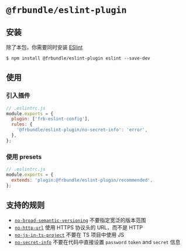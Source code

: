 # `@frbundle/eslint-plugin`

## 安装

除了本包，你需要同时安装 [ESlint](https://eslint.org/)

```shell
$ npm install @frbundle/eslint-plugin eslint --save-dev
```

## 使用

### 引入插件

```js
// .eslintrc.js
module.exports = {
  plugin: ['frb-eslint-config'],
  rules: {
    '@frbundle/eslint-plugin/no-secret-info': 'error',
  },
};
```

### 使用 presets

```js
// .eslintrc.js
module.exports = {
  extends: 'plugin:@frbundle/eslint-plugin/recommended',
};
```

## 支持的规则

- [`no-broad-semantic-versioning`](https://skillstar.github.io/frontend-rules-bundle/npm/eslint-plugin.html#no-broad-semantic-versioning) 不要指定宽泛的版本范围
- [`no-http-url`](https://skillstar.github.io/frontend-rules-bundle/npm/eslint-plugin.html#no-js-in-ts-project) 使用 HTTPS 协议头的 URL，而不是 HTTP
- [`no-js-in-ts-project`](https://skillstar.github.io/frontend-rules-bundle/npm/eslint-plugin.html#no-js-in-ts-project) 不要在 TS 项目中使用 JS
- [`no-secret-info`](https://skillstar.github.io/frontend-rules-bundle/npm/eslint-plugin.html#no-secret-info) 不要在代码中直接设置 `password` `token` and `secret` 信息
